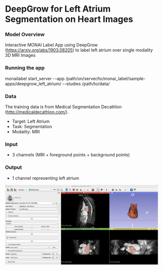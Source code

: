 # DeepGrow for Left Atrium Segmentation on Heart Images

### Model Overview

Interactive MONAI Label App using DeepGrow (https://arxiv.org/abs/1903.08205) to label left atrium over single modality 3D MRI Images

### Running the app

monailabel start_server --app /path/on/server/to/monai_label/sample-apps/deepgrow_left_atrium/ --studies /path/to/data/

### Data

The training data is from Medical Segmentation Decathlon (http://medicaldecathlon.com/).

- Target: Left Atrium
- Task: Segmentation 
- Modality: MRI

### Input

- 3 channels (MRI + foreground points + background points)

### Output

- 1 channel representing left atrium


![DeepGrow for left atrium](../../docs/images/sample-apps/deepedit_left_atrium.png)
